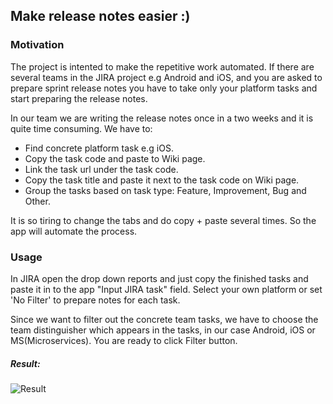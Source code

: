 ## Make release notes easier :)

### Motivation

The project is intented to make the repetitive work automated. If there are several teams in the JIRA project e.g Android and iOS, and you are asked to prepare sprint release notes you have to take only your platform tasks and start preparing the release notes.

In our team we are writing the release notes once in a two weeks and it is quite time consuming. We have to:
* Find concrete platform task e.g iOS.
* Copy the task code and paste to Wiki page.
* Link the task url under the task code.
* Copy the task title and paste it next to the task code on Wiki page.
* Group the tasks based on task type: Feature, Improvement, Bug and Other.

It is so tiring to change the tabs and do copy + paste several times. So the app will automate the process. 

### Usage
In JIRA open the drop down reports and just copy the finished tasks and paste it in to the app "Input JIRA task" field.  Select your own platform or set 'No Filter' to prepare notes for each task.

Since we want to filter out the concrete team tasks, we have to choose the team distinguisher which appears in the tasks, in our case Android, iOS or MS(Microservices). You are ready to click Filter button.

##### Result:

![Result](https://ibin.co/4TbFePzUrsA1.png)
